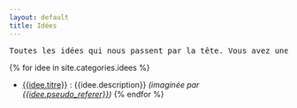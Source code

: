 ```yaml
---
layout: default
title: Idées
---
```


<pre>Toutes les idées qui nous passent par la tête. Vous avez une nouvelle idée ? N'hésitez pas à <a href="{{site.baseurl}}/tutos/2013/11/20/creer-fiche-idee.html">nous le dire</a>. <a style="cursor:pointer" onClick="javascript:Jekhub.addIdea()" >Ou là</a></pre>

{% for idee in site.categories.idees %}
* [{{idee.titre}}]({{site.baseurl}}{{idee.url}}) : {{idee.description}} *(imaginée par [{{idee.pseudo_referer}}]({{site.baseurl}}/membres.html#{{idee.pseudo_referer}}))*
{% endfor %}
